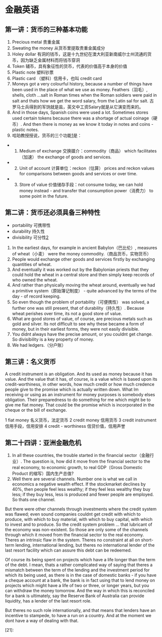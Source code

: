 # 金融英语

## 第一讲：货币的三种基本功能

1. Precious metal 贵重金属
2. Sweating the money 从货币里提取贵重金属成分
3. Holey dollar 有洞的钱币，这是十九世纪在澳大利亚新南威尔士州流通的货币，因为缺乏金属材料而将钱币穿洞
4. Token 辅币，具有象征性的货币，代表的价值高于本身的价值
5. Plastic note 塑料钞票
6. Plastic card （塑料）信用卡，也叫 credit card
7. Moneys got a very colourful history, because a number of things have been used in the place of what we use as money. Feathers（羽毛）, shells, cloth ...salt in Roman times when the Roman soldiers were paid in salt and thats how we get the word salary, from the Latin sal for salt. 古罗马士兵得到的军饷就是盐，英文中工资Salary就是从它演变而来的。
8. And in those days, Spanish coins were used a lot. Sometimes stores used certain tokens because there was a shortage of actual coinage（硬币）. And then there is money as we know it today in notes and coins - plastic notes.
9. 哈珀教授授说，货币的三个功能[1]是：
  - 1. Medium of exchange 交换媒介：commodity（商品） which facilitates（加速） the exchange of goods and services.
  - 2. Unit of account 计算单位：reckon（估算） prices and reckon values for comparisons between goods and services or over time.
  - 3. Store of value 价值储存手段：not consume today, we can hold money instead - and transfer that consumption power（消费力） to some point in the future.

## 第二讲：货币还必须具备三种特性

- portability 可携带性
- durability 持久性
- divisibility 可分性[2]

1. In the earliest days, for example in ancient Babylon（巴比伦）, measures of wheat（小麦） were the money commodity.（商品货币，实物货币）
2. People would exchange other goods and services firstly by exchanging quantities of wheat.
3. And eventually it was worked out by the Babylonian priests that they could hold the wheat in a central store and then simply keep records of who owned the wheat.
4. And rather than physically moving the wheat around, eventually we had a primitive system（原始簿记制度） - quite advanced by the terms of the day - of record keeping.
5. So even though the problem of portability（可便携性） was solved, a further one was still present, that of durability（持久性）. Because wheat perishes over time, its not a good store of value.
6. What are good stores of value, of course, are precious metals such as gold and silver. Its not difficult to see why these became a form of money, but in their earliest forms, they were not easily divisible.
7. You didnt always have the precise amount, or you couldnt get change. So divisibility is a key property of money.
8. We had ledgers.（分户账）

## 第三讲：名义货币

A credit instrument is an obligation. And its used as money because it has value.
And the value that it has, of course, is a value which is based upon its credit-worthiness, in other words, how much credit or how much credence people give to the promise which is actually written down.
What Im receiving or using as an instrument for money purposes is somebody elses obligation.
Their preparedness to do something for me which might be to give me fiat money.
That could be the promise which is incorporated in the cheque or the bill of exchange.

1 fiat money 名义货币，法定货币
2 credit money 信用货币
3 credit instrument 信用手段，信用安排
4 credit - worthiness 信贷价值，信用声誉

## 第二十四讲：亚洲金融危机

1. In all these countries, the trouble started in the financial sector（金融行业）. The question is, how did it move from the financial sector to the real economy, to economic growth, to real GDP（Gross Domestic Product 的缩写）国内生产总值?
2. Well there are several channels. Number one is what we call in economics a negative wealth effect. If the stockmarket declines by 40%, then people feel less wealthy; if they feel less wealthy they buy less; if they buy less, less is produced and fewer people are employed. So thats one channel.

But there were other channels through investments where the credit system was flawed; even sound companies couldnt get credit with which to produce, with which to buy material, with which to buy capital, with which to invest and to produce. So the credit system problem ... that lubricant of the economy was non-existent. So those are only some of the channels through which it moved from the financial sector to the real economy.
Theres an intrinsic flaw in the system. Theres no constraint at all on short-term lending, international lending, but theres no international lender of the last resort facility which can assure this debt can be redeemed.

Of course its being spent on projects which have a life longer than the term of the debt. I mean, thats a rather complicated way of saying that theres a mismatch between the term of the lending and the investment period for which its being used, as there is in the case of domestic banks - if you have a cheque account at a bank, the bank is in fact using that to lend money on projects which might have a life of two or three, or longer years, but you can withdraw the money tomorrow. And the way in which this is reconciled for a bank is ultimately, say the Reserve Bank of Australia can provide liquidity, has a lender of the last resort role.

But theres no such role internationally, and that means that lenders have an incentive to stampede, to have a run on a country. And at the moment we dont have a way of dealing with that.

[1]: https://www.econ.sdu.edu.cn/info/1320/25503.htm
[2]: https://www.econ.sdu.edu.cn/info/1320/25501.htm
[3]: https://www.econ.sdu.edu.cn/info/1320/25500.htm
[20]: https://www.econ.sdu.edu.cn/info/1320/25509.htm
[21]:
